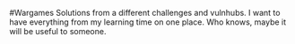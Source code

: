 #Wargames
Solutions from a different challenges and vulnhubs. I want to have everything from my learning time on one place. Who knows, maybe it will be useful to someone.
